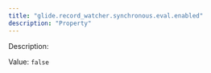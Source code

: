 ```yaml
---
title: "glide.record_watcher.synchronous.eval.enabled"
description: "Property"
---
```


Description: 

Value: `false`